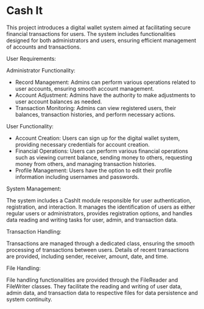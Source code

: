 # Cash It


This project introduces a digital wallet system aimed at facilitating secure financial transactions for users. The system includes functionalities designed for both administrators and users, ensuring efficient management of accounts and transactions.

User Requirements:

Administrator Functionality:
- Record Management: Admins can perform various operations related to user accounts, ensuring smooth account management.
- Account Adjustment: Admins have the authority to make adjustments to user account balances as needed.
- Transaction Monitoring: Admins can view registered users, their balances, transaction histories, and perform necessary actions.

User Functionality:
- Account Creation: Users can sign up for the digital wallet system, providing necessary credentials for account creation.
- Financial Operations: Users can perform various financial operations such as viewing current balance, sending money to others, requesting money from others, and managing transaction histories.
- Profile Management: Users have the option to edit their profile information including usernames and passwords.

System Management:

The system includes a CashIt module responsible for user authentication, registration, and interaction. It manages the identification of users as either regular users or administrators, provides registration options, and handles data reading and writing tasks for user, admin, and transaction data.

Transaction Handling:

Transactions are managed through a dedicated class, ensuring the smooth processing of transactions between users. Details of recent transactions are provided, including sender, receiver, amount, date, and time.

File Handling:

File handling functionalities are provided through the FileReader and FileWriter classes. They facilitate the reading and writing of user data, admin data, and transaction data to respective files for data persistence and system continuity.
